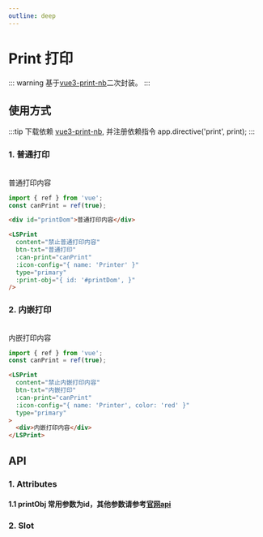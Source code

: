 ```yaml
---
outline: deep
---
```


# Print 打印

::: warning 基于[vue3-print-nb](https://www.npmjs.com/package/vue3-print-nb)二次封装。
:::

## 使用方式

:::tip 下载依赖 [vue3-print-nb](https://www.npmjs.com/package/vue3-print-nb), 并注册依赖指令 app.directive('print', print);
:::

### 1. 普通打印

<br />

<div id="printDom">普通打印内容</div>

<LSPrint content="禁止普通打印内容" btn-txt="普通打印" :can-print="canPrint" :icon-config="{ name: 'Printer' }" type="primary" :print-obj="{ id: '#printDom', }" />

```js
import { ref } from 'vue';
const canPrint = ref(true);
```

```html
<div id="printDom">普通打印内容</div>

<LSPrint
  content="禁止普通打印内容"
  btn-txt="普通打印"
  :can-print="canPrint"
  :icon-config="{ name: 'Printer' }"
  type="primary"
  :print-obj="{ id: '#printDom', }"
/>
```

### 2. 内嵌打印

<br />

<LSPrint content="禁止内嵌打印内容" btn-txt="内嵌打印" :can-print="canPrint" :icon-config="{ name: 'Printer', color: 'red' }" type="primary">
 <div>
  内嵌打印内容
 </div>
</LSPrint>

```js
import { ref } from 'vue';
const canPrint = ref(true);
```

```html
<LSPrint
  content="禁止内嵌打印内容"
  btn-txt="内嵌打印"
  :can-print="canPrint"
  :icon-config="{ name: 'Printer', color: 'red' }"
  type="primary"
>
  <div>内嵌打印内容</div>
</LSPrint>
```

## API

### 1. Attributes

<ApiIntro :tableColumn="tableColumn" :tableData="tableData" />

#### 1.1 printObj 常用参数为id，其他参数请参考[官网api](https://www.npmjs.com/package/vue3-print-nb)

<ApiIntro :tableColumn="tableColumn" :tableData="tableData2" />

### 2. Slot

<ApiIntro :tableColumn="tableSlotColumn" :tableData="tableData3" />

<script setup>
import { tableColumn, tableSlotColumn } from '../constant';
import { ref } from 'vue';

const canPrint = ref(true);


const tableData = ref([
  {
    name: 'printObj',
    desc: '打印对象参数配置',
    type: 'object',
    value: '{}'
  },
  {
    name: 'iconConfig',
    desc: '按钮文案前图标配置，具体配置参考LSIcon',
    type: 'json',
    value: '{}'
  },
  {
    name: 'btnTxt',
    desc: '按钮文案',
    type:'string',
    value: '打印'
  },
  {
    name: 'content',
    desc: '打印按钮禁止使用时，鼠标移入提示文案',
    type:'string',
    value: ''
  },
  {
    name: 'canPrint',
    desc: '是否允许打印',
    type:'boolean',
    value: 'true'
  }
])

const tableData2 = ref([
  {
    name: 'id',
    desc: '打印区域id，适用普通打印',
    type: 'string',
    value: ''
  }
])

const tableData3 = ref([
  {
    name: 'default',
    desc: '添加默认插槽',
  }
])
</script>
